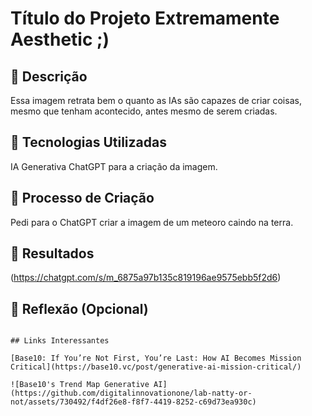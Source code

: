 # Título do Projeto Extremamente Aesthetic ;)

## 📒 Descrição
Essa imagem retrata bem o quanto as IAs são capazes de criar coisas, mesmo que tenham acontecido, antes mesmo de serem criadas.

## 🤖 Tecnologias Utilizadas
IA Generativa ChatGPT para a criação da imagem.

## 🧐 Processo de Criação
Pedi para o ChatGPT criar a imagem de um meteoro caindo na terra.

## 🚀 Resultados
(https://chatgpt.com/s/m_6875a97b135c819196ae9575ebb5f2d6)

## 💭 Reflexão (Opcional)

``` 

## Links Interessantes

[Base10: If You’re Not First, You’re Last: How AI Becomes Mission Critical](https://base10.vc/post/generative-ai-mission-critical/)

![Base10's Trend Map Generative AI](https://github.com/digitalinnovationone/lab-natty-or-not/assets/730492/f4df26e8-f8f7-4419-8252-c69d73ea930c)
